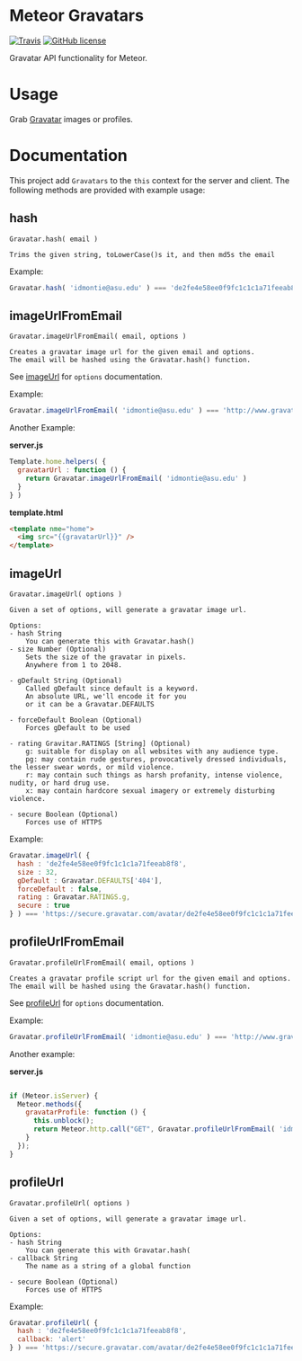Meteor Gravatars
================

[![Travis](https://img.shields.io/travis/idmontie/gravatar.svg?style=flat)](https://travis-ci.org/idmontie/gravatar) 
[![GitHub license](https://img.shields.io/:license-mit-blue.svg?style=flat)](https://github.com/idmontie/gravatar/blob/master/LICENSE.md)

Gravatar API functionality for Meteor.

# Usage

Grab [Gravatar](https://en.gravatar.com/) images or profiles.

# Documentation

This project add `Gravatars` to the `this` context for the server and client.  The following methods are provided with example usage:

## hash

`Gravatar.hash( email )`

```
Trims the given string, toLowerCase()s it, and then md5s the email
```

Example:

```js
Gravatar.hash( 'idmontie@asu.edu' ) === 'de2fe4e58ee0f9fc1c1c1a71feeab8f8'
```

## imageUrlFromEmail

`Gravatar.imageUrlFromEmail( email, options )`

```
Creates a gravatar image url for the given email and options.
The email will be hashed using the Gravatar.hash() function.
```

See [imageUrl](#imageurl) for `options` documentation.

Example:

```js
Gravatar.imageUrlFromEmail( 'idmontie@asu.edu' ) === 'http://www.gravatar.com/avatar/de2fe4e58ee0f9fc1c1c1a71feeab8f8'
```

Another Example:

**server.js**
```js
Template.home.helpers( {
  gravatarUrl : function () {
    return Gravatar.imageUrlFromEmail( 'idmontie@asu.edu' )
  }
} )
```

**template.html**
```html
<template nme="home">
  <img src="{{gravatarUrl}}" />
</template>
```

## imageUrl

`Gravatar.imageUrl( options )`

```
Given a set of options, will generate a gravatar image url.

Options:
- hash String
    You can generate this with Gravatar.hash()
- size Number (Optional)
    Sets the size of the gravatar in pixels.
    Anywhere from 1 to 2048.

- gDefault String (Optional)
    Called gDefault since default is a keyword.
    An absolute URL, we'll encode it for you 
    or it can be a Gravatar.DEFAULTS

- forceDefault Boolean (Optional)
    Forces gDefault to be used

- rating Gravitar.RATINGS [String] (Optional)
    g: suitable for display on all websites with any audience type.
    pg: may contain rude gestures, provocatively dressed individuals, the lesser swear words, or mild violence.
    r: may contain such things as harsh profanity, intense violence, nudity, or hard drug use.
    x: may contain hardcore sexual imagery or extremely disturbing violence.

- secure Boolean (Optional)
    Forces use of HTTPS
```

Example:

```js
Gravatar.imageUrl( {
  hash : 'de2fe4e58ee0f9fc1c1c1a71feeab8f8',
  size : 32,
  gDefault : Gravatar.DEFAULTS['404'],
  forceDefault : false,
  rating : Gravatar.RATINGS.g,
  secure : true
} ) === 'https://secure.gravatar.com/avatar/de2fe4e58ee0f9fc1c1c1a71feeab8f8?s=32&d=404&r=g'
```

## profileUrlFromEmail

`Gravatar.profileUrlFromEmail( email, options )`

```
Creates a gravatar profile script url for the given email and options.
The email will be hashed using the Gravatar.hash() function.
```

See [profileUrl](#profileurl) for `options` documentation.

Example:

```js
Gravatar.profileUrlFromEmail( 'idmontie@asu.edu' ) === 'http://www.gravatar.com/avatar/de2fe4e58ee0f9fc1c1c1a71feeab8f8'
```

Another example:

**server.js**
```js

if (Meteor.isServer) {
  Meteor.methods({
    gravatarProfile: function () {
      this.unblock();
      return Meteor.http.call("GET", Gravatar.profileUrlFromEmail( 'idmontie@asu.edu' ) );
    }
  });
}

```


## profileUrl

`Gravatar.profileUrl( options )`

```
Given a set of options, will generate a gravatar image url.

Options:
- hash String
    You can generate this with Gravatar.hash(
- callback String
    The name as a string of a global function

- secure Boolean (Optional)
    Forces use of HTTPS
```

Example:

```js
Gravatar.profileUrl( {
  hash : 'de2fe4e58ee0f9fc1c1c1a71feeab8f8',
  callback: 'alert'
} ) === 'https://secure.gravatar.com/avatar/de2fe4e58ee0f9fc1c1c1a71feeab8f8?callback=alert'
```